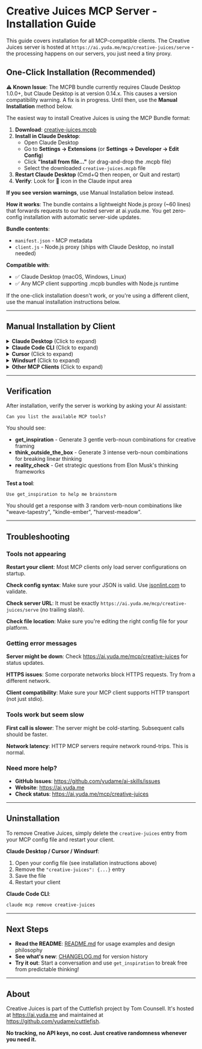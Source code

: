 # Creative Juices MCP Server - Installation Guide

This guide covers installation for all MCP-compatible clients. The Creative Juices server is hosted at `https://ai.yuda.me/mcp/creative-juices/serve` - the processing happens on our servers, you just need a tiny proxy.

## One-Click Installation (Recommended)

**⚠️ Known Issue**: The MCPB bundle currently requires Claude Desktop 1.0.0+, but Claude Desktop is at version 0.14.x. This causes a version compatibility warning. A fix is in progress. Until then, use the **Manual Installation** method below.

The easiest way to install Creative Juices is using the MCP Bundle format:

1. **Download**: [creative-juices.mcpb](https://ai.yuda.me/mcp/creative-juices/download.mcpb)
2. **Install in Claude Desktop**:
   - Open Claude Desktop
   - Go to **Settings → Extensions** (or **Settings → Developer → Edit Config**)
   - Click **"Install from file..."** (or drag-and-drop the .mcpb file)
   - Select the downloaded `creative-juices.mcpb` file
3. **Restart Claude Desktop** (Cmd+Q then reopen, or Quit and restart)
4. **Verify**: Look for 🔨 icon in the Claude input area

**If you see version warnings**, use Manual Installation below instead.

**How it works**: The bundle contains a lightweight Node.js proxy (~60 lines) that forwards requests to our hosted server at ai.yuda.me. You get zero-config installation with automatic server-side updates.

**Bundle contents**:
- `manifest.json` - MCP metadata
- `client.js` - Node.js proxy (ships with Claude Desktop, no install needed)

**Compatible with**:
- ✅ Claude Desktop (macOS, Windows, Linux)
- ✅ Any MCP client supporting .mcpb bundles with Node.js runtime

If the one-click installation doesn't work, or you're using a different client, use the manual installation instructions below.

---

## Manual Installation by Client

<details>
<summary><strong>Claude Desktop</strong> (Click to expand)</summary>

### macOS

1. **Open config file**:
   ```bash
   code ~/Library/Application\ Support/Claude/claude_desktop_config.json
   ```
   Or use any text editor:
   ```bash
   open -a TextEdit ~/Library/Application\ Support/Claude/claude_desktop_config.json
   ```

2. **Add Creative Juices server**:
   ```json
   {
     "mcpServers": {
       "creative-juices": {
         "url": "https://ai.yuda.me/mcp/creative-juices/serve"
       }
     }
   }
   ```

   If you already have other MCP servers configured, add `creative-juices` to the existing `mcpServers` object:
   ```json
   {
     "mcpServers": {
       "other-server": {
         "command": "node",
         "args": ["/path/to/other/server"]
       },
       "creative-juices": {
         "url": "https://ai.yuda.me/mcp/creative-juices/serve"
       }
     }
   }
   ```

3. **Save the file**

4. **Restart Claude Desktop**

5. **Verify installation**:
   - Look for a hammer icon (🔨) in the input area
   - Click it to see available tools
   - You should see: `get_inspiration`, `think_outside_the_box`, `reality_check`

### Windows

1. **Open config file**:
   ```
   %APPDATA%\Claude\claude_desktop_config.json
   ```
   Navigate to this path in File Explorer, or press `Win+R` and paste the path.

2. **Add Creative Juices server** (same JSON as macOS above)

3. **Save the file**

4. **Restart Claude Desktop**

### Linux

1. **Open config file**:
   ```bash
   code ~/.config/Claude/claude_desktop_config.json
   ```

2. **Add Creative Juices server** (same JSON as macOS above)

3. **Save the file**

4. **Restart Claude Desktop**

</details>

<details>
<summary><strong>Claude Code CLI</strong> (Click to expand)</summary>

The Claude Code CLI has a built-in command for adding MCP servers:

```bash
claude mcp add creative-juices --url https://ai.yuda.me/mcp/creative-juices/serve
```

**Verify installation**:
```bash
claude mcp list
```

You should see `creative-juices` in the list.

**Usage in Claude Code**:
When chatting with Claude, the tools will automatically be available. You can explicitly request them:
```
Use get_inspiration to help me brainstorm
```

**Remove if needed**:
```bash
claude mcp remove creative-juices
```

</details>

<details>
<summary><strong>Cursor</strong> (Click to expand)</summary>

1. **Open config file**:
   ```bash
   code ~/.cursor/mcp.json
   ```
   Or create it if it doesn't exist:
   ```bash
   mkdir -p ~/.cursor
   touch ~/.cursor/mcp.json
   ```

2. **Add Creative Juices server**:
   ```json
   {
     "mcpServers": {
       "creative-juices": {
         "url": "https://ai.yuda.me/mcp/creative-juices/serve"
       }
     }
   }
   ```

3. **Save the file**

4. **Restart Cursor**

5. **Verify installation**:
   Open Cursor's AI chat and try asking:
   ```
   Can you use get_inspiration to help me?
   ```

</details>

<details>
<summary><strong>Windsurf</strong> (Click to expand)</summary>

1. **Open config file**:
   ```bash
   code ~/.codeium/windsurf/mcp_config.json
   ```
   Or create it if it doesn't exist:
   ```bash
   mkdir -p ~/.codeium/windsurf
   touch ~/.codeium/windsurf/mcp_config.json
   ```

2. **Add Creative Juices server**:
   ```json
   {
     "mcpServers": {
       "creative-juices": {
         "url": "https://ai.yuda.me/mcp/creative-juices/serve"
       }
     }
   }
   ```

3. **Save the file**

4. **Restart Windsurf**

5. **Verify installation**:
   In Windsurf's AI assistant, try:
   ```
   Use think_outside_the_box to give me creative ideas
   ```

</details>

<details>
<summary><strong>Other MCP Clients</strong> (Click to expand)</summary>

Creative Juices works with any MCP client that supports HTTP transport. Consult your client's documentation for how to add MCP servers, and use:

**Server URL**: `https://ai.yuda.me/mcp/creative-juices/serve`

**Transport**: HTTP (not stdio)

**Authentication**: None required

**Configuration example** (may vary by client):
```json
{
  "url": "https://ai.yuda.me/mcp/creative-juices/serve",
  "transport": "http"
}
```

</details>

---

## Verification

After installation, verify the server is working by asking your AI assistant:

```
Can you list the available MCP tools?
```

You should see:
- **get_inspiration** - Generate 3 gentle verb-noun combinations for creative framing
- **think_outside_the_box** - Generate 3 intense verb-noun combinations for breaking linear thinking
- **reality_check** - Get strategic questions from Elon Musk's thinking frameworks

**Test a tool**:
```
Use get_inspiration to help me brainstorm
```

You should get a response with 3 random verb-noun combinations like "weave-tapestry", "kindle-ember", "harvest-meadow".

---

## Troubleshooting

### Tools not appearing

**Restart your client**: Most MCP clients only load server configurations on startup.

**Check config syntax**: Make sure your JSON is valid. Use [jsonlint.com](https://jsonlint.com) to validate.

**Check server URL**: It must be exactly `https://ai.yuda.me/mcp/creative-juices/serve` (no trailing slash).

**Check file location**: Make sure you're editing the right config file for your platform.

### Getting error messages

**Server might be down**: Check https://ai.yuda.me/mcp/creative-juices for status updates.

**HTTPS issues**: Some corporate networks block HTTPS requests. Try from a different network.

**Client compatibility**: Make sure your MCP client supports HTTP transport (not just stdio).

### Tools work but seem slow

**First call is slower**: The server might be cold-starting. Subsequent calls should be faster.

**Network latency**: HTTP MCP servers require network round-trips. This is normal.

### Need more help?

- **GitHub Issues**: https://github.com/yudame/ai-skills/issues
- **Website**: https://ai.yuda.me
- **Check status**: https://ai.yuda.me/mcp/creative-juices

---

## Uninstallation

To remove Creative Juices, simply delete the `creative-juices` entry from your MCP config file and restart your client.

**Claude Desktop / Cursor / Windsurf**:
1. Open your config file (see installation instructions above)
2. Remove the `"creative-juices": {...}` entry
3. Save the file
4. Restart your client

**Claude Code CLI**:
```bash
claude mcp remove creative-juices
```

---

## Next Steps

- **Read the README**: [README.md](./README.md) for usage examples and design philosophy
- **See what's new**: [CHANGELOG.md](./CHANGELOG.md) for version history
- **Try it out**: Start a conversation and use `get_inspiration` to break free from predictable thinking!

---

## About

Creative Juices is part of the Cuttlefish project by Tom Counsell. It's hosted at https://ai.yuda.me and maintained at https://github.com/yudame/cuttlefish.

**No tracking, no API keys, no cost. Just creative randomness whenever you need it.**
